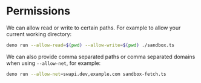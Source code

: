 # Permissions
We can allow read or write to certain paths. For example to allow your current working directory:
```bash
deno run --allow-read=$(pwd) --allow-write=$(pwd) ./sandbox.ts
```

We can also provide comma separated paths or comma separated domains when using `--allow-net`, for example:

```bash
deno run --allow-net=swapi.dev,example.com sandbox-fetch.ts
```